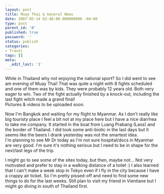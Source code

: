 ```yaml
---
layout: post
title: Muay Thai & General News
date: 2007-05-14 02:48:00.000000000 -04:00
type: post
parent_id: '0'
published: true
password: ''
status: publish
categories:
- Travel
tags: []
meta:
  _edit_last: '1'
---
```

While in Thailand why not enjoying the national sport? So I did went to see am evening of Muay Thai! That was quite a night with 8 fights scheduled and one of them was by kids. They were probably 12 years old. Both very eager to win. Two of the fight actually finished by a knock-out, including the last fight witch made a grand final!  
Pictures & videos to be uploaded soon.

<!--more-->

Now I'm Bangkok and waiting for my flight to Myanmar. As I don't really like big touristy place I feel a bit not at my place here but I have a nice diarrhea to take me company. It started in the boat from Luang Prabang (Laos) and the border of Thailand. I did took some anti-biotic in the last days but it seems like the beers I drank yesterday was not the smartest idea.  
I'm planning to see Mr Dr today as I'm not sure hospital/docs in Myanmar are very good. I'm sure it's nothing serious but I need to be in shape for the next/last legs of the trip.

I might go to see some of the sites today, but then, maybe not... Not very motivated and prefer to stay in a walking distance of a toilet :) I also learned that I can't make a week stop in Tokyo even if I fly in the city because I have a crappy air ticket. So I'm pretty pissed-off and need to find some new things to do for the last weeks. Still plan to visit my friend in Vientiane but I might go diving in south of Thailand first.

